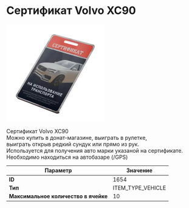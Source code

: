 # Сертификат Volvo XC90

![Item Image](../img/1654.webp?raw=true)

Сертификат Volvo XC90<br>Можно купить в донат-магазине, выиграть в рулетке, <br>выиграть открыв редкий сундук или прямо из рук.<br>Используется для получения авто марки указаной на сертификате.<br>Необходимо находиться на автобазаре (/GPS)


| Параметр | Значение |
|----------|----------|
| **ID** | 1654 |
| **Тип** | ITEM_TYPE_VEHICLE |
| **Максимальное количество в ячейке** | 10 |

